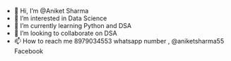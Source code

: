 - 👋 Hi, I’m @Aniket Sharma
- 👀 I’m interested in Data Science
- 🌱 I’m currently learning Python and DSA
- 💞️ I’m looking to collaborate on DSA
- 📫 How to reach me 8979034553 whatsapp number , @aniketsharma55 Facebook

<!---
Aniiket007/Aniiket007 is a ✨ special ✨ repository because its `README.md` (this file) appears on your GitHub profile.
You can click the Preview link to take a look at your changes.
--->
